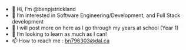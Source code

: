 - 👋 Hi, I’m @benpjstrickland
- 👀 I’m interested in Software Engineering/Development, and Full Stack development
- 🌱 I will post more on here as I go through my years at school (Year 1)
- 💞️ I’m looking to learn as much as I can!
- 📫 How to reach me : bn796303@dal.ca

<!---
benpjstrickland/benpjstrickland is a ✨ special ✨ repository because its `README.md` (this file) appears on your GitHub profile.
You can click the Preview link to take a look at your changes.
--->
